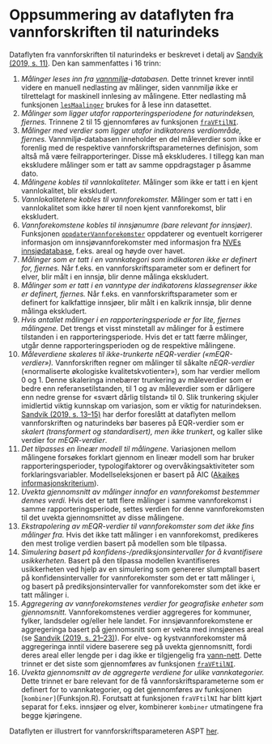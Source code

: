 # Oppsummering av dataflyten fra vannforskriften til naturindeks

Dataflyten fra vannforskriften til naturindeks er beskrevet i detalj av [Sandvik (2019, s. 11)](http://hdl.handle.net/11250/2631056).
Den kan sammenfattes i 16 trinn:

1. _Målinger leses inn fra [vannmiljø](https://vannmiljo.miljodirektoratet.no/)-databasen._ Dette trinnet krever inntil videre en manuell nedlasting av målinger, siden vannmiljø ikke er tilrettelagt for maskinell innlesing av målingene. Etter nedlasting må funksjonen [`lesMaalinger`](oversikt.md#lesmaalinger) brukes for å lese inn datasettet.
2. _Målinger som ligger utafor rapporteringsperiodene for naturindeksen, fjernes._ Trinnene 2 til 15 gjennomføres av funksjonen [`fraVFtilNI`](forklar.md).
3. _Målinger med verdier som ligger utafor indikatorens verdiområde, fjernes._ Vannmiljø-databasen inneholder en del måleverdier som ikke er forenlig med de respektive vannforskriftsparameternes definisjon, som altså må være feilrapporteringer. Disse må ekskluderes. I tillegg kan man ekskludere målinger som er tatt av samme oppdragstager p åsamme dato.
4. _Målingene kobles til vannlokaliteter._ Målinger som ikke er tatt i en kjent vannlokalitet, blir ekskludert.
5. _Vannlokalitetene kobles til vannforekomster._ Målinger som er tatt i en vannlokalitet som ikke hører til noen kjent vannforekomst, blir ekskludert.
6. _Vannforekomstene kobles til innsjønumre (bare relevant for innsjøer)._ Funksjonen [`oppdaterVannforekomster`](oversikt.md#oppdatervannforekomster) oppdaterer og eventuelt korrigerer informasjon om innsjøvannforekomster med informasjon fra [NVEs innsjødatabase](https://www.nve.no/kart/kartdata/vassdragsdata/innsjodatabase/), f.eks. areal og høyde over havet.
7. _Målinger som er tatt i en vannkategori som indikatoren ikke er definert for, fjernes._ Når f.eks. en vannforskriftsparameter som er definert for elver, blir målt i en innsjø, blir denne målinga ekskludert. 
8. _Målinger som er tatt i en vanntype der indikatorens klassegrenser ikke er definert, fjernes._ Når f.eks. en vannforskriftsparameter som er definert for kalkfattige innsjøer, blir målt i en kalkrik innsjø, blir denne målinga ekskludert.
9. _Hvis antallet målinger i en rapporteringsperiode er for lite, fjernes målingene._ Det trengs et visst minstetall av målinger for å estimere tilstanden i en rapporteringsperiode. Hvis det er tatt færre målinger, utgår denne rapporteringsperioden og de respektive målingene.
10. _Måleverdiene skaleres til ikke-trunkerte nEQR-verdier («mEQR-verdier»)._ Vannforskriften regner om målinger til såkalte _nEQR-verdier_ («normaliserte økologiske kvalitetskvotienter»), som har verdier mellom 0 og 1. Denne skaleringa innebærer trunkering av måleverdier som er bedre enn referansetilstanden, til 1 og av måleverdier som er dårligere enn nedre grense for «svært dårlig tilstand» til 0. Slik trunkering skjuler imidlertid viktig kunnskap om variasjon, som er viktig for naturindeksen. [Sandvik (2019, s. 13–15)](http://hdl.handle.net/11250/2631056) har derfor foreslått at dataflyten mellom vannforskriften og naturindeks bør baseres på EQR-verdier som er _skalert (transformert og standardisert), men ikke trunkert_, og kaller slike verdier for _mEQR-verdier_.
11. _Det tilpasses en lineær modell til målingene._ Variasjonen mellom målingene forsøkes forklart gjennom en lineær modell som har bruker rapporteringsperioder, typologifaktorer og overvåkingsaktiviteter som forklaringsvariabler. Modellseleksjonen er basert på AIC ([Akaikes informasjonskriterium](https://en.wikipedia.org/wiki/Akaike_information_criterion)).
12. _Uvekta gjennomsnitt av målinger innafor en vannforekomst bestemmer dennes verdi._ Hvis det er tatt flere målinger i samme vannforekomst i samme rapporteringsperiode, settes verdien for denne vannforekomsten til det uvekta gjennomsnittet av disse målingene.
13. _Ekstrapolering av mEQR-verdier til vannforekomster som det ikke fins målinger fra._ Hvis det ikke tatt målinger i en vannforekomst, predikeres den mest trolige verdien basert på modellen som ble tilpassa.
14. _Simulering basert på konfidens-/prediksjonsintervaller for å kvantifisere usikkerheten._ Basert på den tilpassa modellen kvantifiseres usikkerheten ved hjelp av en simulering som genererer slumptall basert på konfidensintervaller for vannforekomster som det er tatt målinger i, og basert på prediksjonsintervaller for vannforekomster som det ikke er tatt målinger i.
15. _Aggregering av vannforekomstenes verdier for geografiske enheter som gjennomsnitt._ Vannforekomstenes verdier aggregeres for kommuner, fylker, landsdeler og/eller hele landet. For innsjøvannforekomstene er aggregeringa basert på gjennomsnitt som er vekta med innsjøenes areal (se [Sandvik (2019, s. 21–23)](http://hdl.handle.net/11250/2631056)). For elve- og kystvannforekomster må aggregeringa inntil videre baserere seg på uvekta gjennomsnitt, fordi deres areal eller lengde per i dag ikke er tilgjengelig fra [vann-nett](https://vann-nett.no/portal/). Dette trinnet er det siste som gjennomføres av funksjonen [`fraVFtilNI`](forklar.md).
16. _Uvekta gjennomsnitt av de aggregerte verdiene for ulike vannkategorier._ Dette trinnet er bare relevant for de få vannforskriftsparameterne som er definert for to vannkategorier, og det gjennomføres av funksjonen [`kombiner]`(Funksjon.R). Forutsatt at funksjonen `fraVFtilNI` har blitt kjørt separat for f.eks. innsjøer og elver, kombinerer `kombiner` utmatingene fra begge kjøringene.

Dataflyten er illustrert for vannforskriftsparameteren ASPT [her](VF-NIeks.md).

